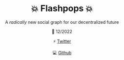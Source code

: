 <div align="center">


# :collision: Flashpops :collision:

A _radically_ new social graph for our decentralized future


:rocket: 12/2022


:zap: [Twitter](https://www.twitter.com/flashpopsxyz)


:computer: [Github](https://github.com/Ecto-Finance)


</div>